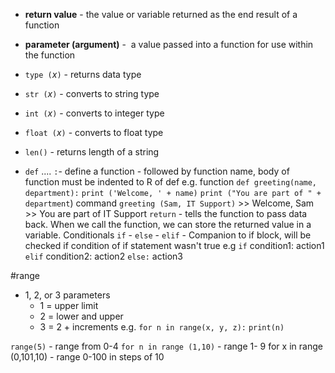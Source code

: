 - **return value** - the value or variable returned as the end result of a function  
- **parameter (argument)** -  a value passed into a function for use within the function

- `type (`*x*`)` - returns data type
- `str (`*x*`)` - converts to string type
- `int (`*x*`)` - converts to integer type
- `float (`*x*`)` - converts to float type
- `len()` - returns length of a string

- `def` .... `:`- define a function - followed by function name, body of function must be indented to R of def
	e.g. function
	`def greeting(name, department):`
			`print ('Welcome, ' + name)`
			`print ("You are part of " + department`)
		command
		`greeting (Sam, IT Support)`
		>> Welcome, Sam
		>> You are part of IT Support
	`return` - tells the function to pass data back. When we call the function, we can store the returned value in a variable.
	Conditionals
	`if` - 
	`else` - 
	`elif` - Companion to if block, will be checked if condition of if statement wasn't true
	e.g
	`if` condition1:
		action1
	`elif` condition2:
		action2
	`else:`
		action3

#range
- 1, 2, or 3 parameters
	- 1 = upper limit
	- 2 = lower and upper
	- 3 = 2 + increments
e.g.
`for n in range(x, y, z):`
	`print(n)`

`range(5)` - range from 0-4
`for n in range (1,10)` - range 1- 9
for x in range (0,101,10) - range 0-100 in steps of 10



